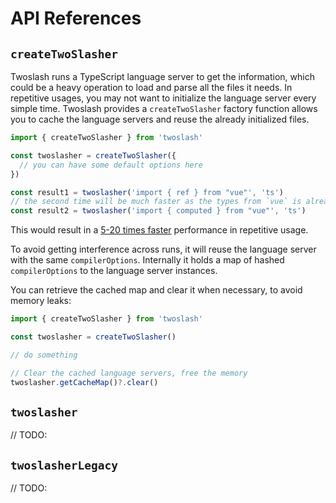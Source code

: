 # API References

## `createTwoSlasher`

Twoslash runs a TypeScript language server to get the information, which could be a heavy operation to load and parse all the files it needs. In repetitive usages, you may not want to initialize the language server every simple time. Twoslash provides a `createTwoSlasher` factory function allows you to cache the language servers and reuse the already initialized files.

```ts
import { createTwoSlasher } from 'twoslash'

const twoslasher = createTwoSlasher({
  // you can have some default options here
})

const result1 = twoslasher('import { ref } from "vue"', 'ts')
// the second time will be much faster as the types from `vue` is already
const result2 = twoslasher('import { computed } from "vue"', 'ts')
```

This would result in a [5-20 times faster](#benchmark) performance in repetitive usage.

To avoid getting interference across runs, it will reuse the language server with the same `compilerOptions`. Internally it holds a map of hashed `compilerOptions` to the language server instances.

You can retrieve the cached map and clear it when necessary, to avoid memory leaks:

```ts
import { createTwoSlasher } from 'twoslash'

const twoslasher = createTwoSlasher()

// do something

// Clear the cached language servers, free the memory
twoslasher.getCacheMap()?.clear()
```

## `twoslasher`

// TODO:

## `twoslasherLegacy`

// TODO:
